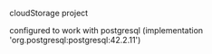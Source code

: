 cloudStorage project

configured to work with postgresql (implementation 'org.postgresql:postgresql:42.2.11')
